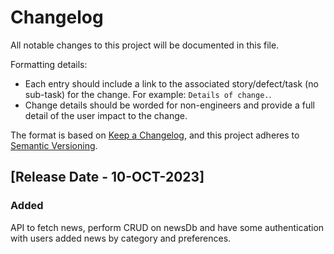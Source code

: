 # Changelog

All notable changes to this project will be documented in this file.

Formatting details:

- Each entry should include a link to the associated story/defect/task (no
  sub-task) for the change. For example:
  `Details of change.`.
- Change details should be worded for non-engineers and provide a full detail of
  the user impact to the change.

The format is based on [Keep a Changelog](https://keepachangelog.com/en/1.1.0/),
and this project adheres to
[Semantic Versioning](https://semver.org/spec/v2.0.0.html).

## [Release Date - 10-OCT-2023]

### Added

 API to fetch news, perform CRUD on newsDb and have some authentication with users 
added news by category and preferences.


